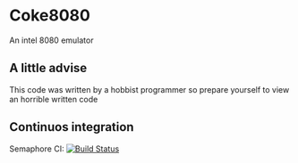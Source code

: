 # Coke8080
An intel 8080 emulator

## A little advise
This code was written by a hobbist programmer so prepare yourself to view
an horrible written code

## Continuos integration
Semaphore CI: [![Build Status](https://semaphoreci.com/api/v1/cokelito1/coke8080/branches/master/badge.svg)](https://semaphoreci.com/cokelito1/coke8080)
